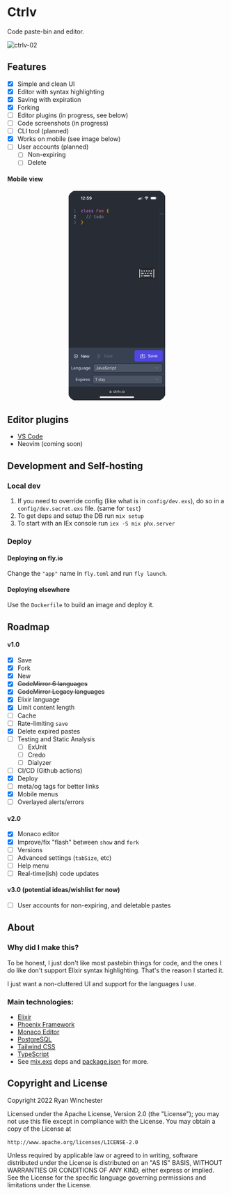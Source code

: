 # Ctrlv

Code paste-bin and editor.

![ctrlv-02](https://user-images.githubusercontent.com/2897340/160538360-cab5957d-263d-4348-97af-bc9708087ffb.gif)

## Features

- [x] Simple and clean UI
- [x] Editor with syntax highlighting
- [x] Saving with expiration
- [x] Forking
- [ ] Editor plugins (in progress, see below)
- [ ] Code screenshots (in progress)
- [ ] CLI tool (planned)
- [x] Works on mobile (see image below)
- [ ] User accounts (planned)
  - [ ] Non-expiring
  - [ ] Delete

#### Mobile view

<div align="center">
  <img alt="ctrlv mobile" height="480" src="/priv/static/images/mobile.png" />
</div>

## Editor plugins

- [VS Code](https://marketplace.visualstudio.com/items?itemName=ryanwinchester.ctrlv)
- Neovim (coming soon)

## Development and Self-hosting

### Local dev

 1. If you need to override config (like what is in `config/dev.exs`), do so in a `config/dev.secret.exs` file. (same for `test`)
 2. To get deps and setup the DB run `mix setup`
 3. To start with an IEx console run `iex -S mix phx.server`

### Deploy

#### Deploying on fly.io

Change the `"app"` name in `fly.toml` and run `fly launch`.

#### Deploying elsewhere

Use the `Dockerfile` to build an image and deploy it.

## Roadmap

#### v1.0

- [x] Save
- [x] Fork
- [x] New
- [x] ~~CodeMirror 6 languages~~
- [x] ~~CodeMirror Legacy languages~~
- [x] Elixir language
- [x] Limit content length
- [ ] Cache
- [ ] Rate-limiting `save`
- [x] Delete expired pastes
- [ ] Testing and Static Analysis
  * [ ] ExUnit
  * [ ] Credo
  * [ ] Dialyzer
- [ ] CI/CD (Github actions)
- [x] Deploy
- [ ] meta/og tags for better links
- [x] Mobile menus
- [ ] Overlayed alerts/errors

#### v2.0

- [x] Monaco editor
- [x] Improve/fix "flash" between `show` and `fork`
- [ ] Versions
- [ ] Advanced settings (`tabSize`, etc)
- [ ] Help menu
- [ ] Real-time(ish) code updates

#### v3.0 (potential ideas/wishlist for now)

- [ ] User accounts for non-expiring, and deletable pastes

## About

### Why did I make this?

To be honest, I just don't like most pastebin things for code, and the ones I do
like don't support Elixir syntax highlighting. That's the reason I started it.

I just want a non-cluttered UI and support for the languages I use.

### Main technologies:

- [Elixir](https://elixir-lang.org)
- [Phoenix Framework](https://www.phoenixframework.org/)
- [Monaco Editor](https://github.com/microsoft/monaco-editor)
- [PostgreSQL](https://www.postgresql.org/)
- [Tailwind CSS](https://tailwindcss.com/)
- [TypeScript](https://www.typescriptlang.org/)
- See [mix.exs](https://github.com/ryanwinchester/ctrlv/blob/main/mix.exs) deps and [package.json](https://github.com/ryanwinchester/ctrlv/blob/main/assets/package.json) for more.


## Copyright and License

Copyright 2022 Ryan Winchester

Licensed under the Apache License, Version 2.0 (the "License"); you may not use this file except in compliance with the License. You may obtain a copy of the License at

    http://www.apache.org/licenses/LICENSE-2.0

Unless required by applicable law or agreed to in writing, software distributed under the License is distributed on an "AS IS" BASIS, WITHOUT WARRANTIES OR CONDITIONS OF ANY KIND, either express or implied. See the License for the specific language governing permissions and limitations under the License.
